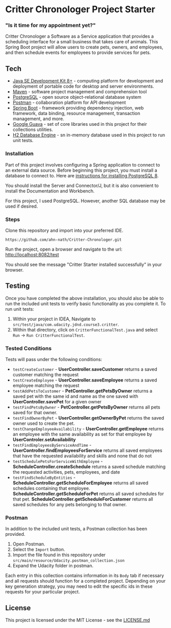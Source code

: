 # Critter Chronologer Project Starter
### "Is it time for my appointment yet?"
Critter Chronologer a Software as a Service application that provides a scheduling interface for a small business that takes care of animals. This Spring Boot project will allow users to create pets, owners, and employees, and then schedule events for employees to provide services for pets.

## Tech

* [Java SE Development Kit 8+](https://www.oracle.com/technetwork/java/javase/downloads/index.html) - computing platform for development and deployment of portable code for desktop and server environments.
* [Maven](https://maven.apache.org/download.cgi) - software project management and comprehension tool
* [PostgreSQL](https://www.postgresql.org/) - open source object-relational database system
* [Postman](https://www.getpostman.com/downloads/)  - collaboration platform for API development
* [Spring Boot](https://spring.io/projects/spring-boot) - framework providing dependency injection, web framework, data binding, resource management, transaction management, and more.
* [Google Guava](https://github.com/google/guava) - set of core libraries used in this project for their collections utilities.
* [H2 Database Engine](https://www.h2database.com/html/main.html) - sn in-memory database used in this project to run unit tests.


### Installation
Part of this project involves configuring a Spring application to connect to an external data source. Before beginning this project, you must install a database to connect to. Here are [instructions for installing PostgreSQL 8](https://www.postgresql.org/docs/9.3/tutorial-install.html). 

You should install the Server and Connector/J, but it is also convenient to install the Documentation and Workbench.

For this project, I used PostgreSQL. However, another SQL database may be used if desired.
### Steps
Clone this repository and import into your preferred IDE.

```
https://github.com/ahn-nath/Critter-Chronologer.git
```

Run the project, open a browser and navigate to the url: [http://localhost:8082/test](http://localhost:8082/test)

You should see the message "Critter Starter installed successfully" in your browser.

## Testing

Once you have completed the above installation, you should also be able to run the included unit tests to verify basic functionality as you complete it. To run unit tests:

1. Within your project in IDEA, Navigate to `src/test/java/com.udacity.jdnd.course3.critter`.
2. Within that directory, click on `CritterFunctionalTest.java` and select `Run` -> `Run CritterFunctionalTest`.

### Tested Conditions
Tests will pass under the following conditions:

* `testCreateCustomer` - **UserController.saveCustomer** returns a saved customer matching the request
* `testCreateEmployee` - **UserController.saveEmployee** returns a saved employee matching the request
* `testAddPetsToCustomer` - **PetController.getPetsByOwner** returns a saved pet with the same id and name as the one saved with **UserController.savePet** for a given owner
* `testFindPetsByOwner` - **PetController.getPetsByOwner** returns all pets saved for that owner.
* `testFindOwnerByPet` - **UserController.getOwnerByPet** returns the saved owner used to create the pet.
* `testChangeEmployeeAvailability` - **UserController.getEmployee** returns an employee with the same availability as set for that employee by **UserControler.setAvailability**
* `testFindEmployeesByServiceAndTime` - **UserController.findEmployeesForService** returns all saved employees that have the requested availability and skills and none that do not
* `testSchedulePetsForServiceWithEmployee` - **ScheduleController.createSchedule** returns a saved schedule matching the requested activities, pets, employees, and date
* `testFindScheduleByEntities` - **ScheduleController.getScheduleForEmployee** returns all saved schedules containing that employee. **ScheduleController.getScheduleForPet** returns all saved schedules for that pet. **ScheduleController.getScheduleForCustomer** returns all saved schedules for any pets belonging to that owner.

### Postman
In addition to the included unit tests, a Postman collection has been provided. 

1. Open Postman.
2. Select the `Import` button.
3. Import the file found in this repository under `src/main/resource/Udacity.postman_collection.json`
4. Expand the Udacity folder in postman.

Each entry in this collection contains information in its `Body` tab if necessary and all requests should function for a completed project. Depending on your key generation strategy, you may need to edit the specific ids in these requests for your particular project.


## License

This project is licensed under the MIT License - see the [LICENSE.md]()

 
